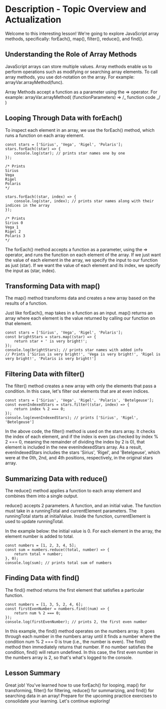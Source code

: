 # Description - Topic Overview and Actualization

Welcome to this interesting lesson! We're going to explore JavaScript array methods, specifically: forEach(), map(), filter(), reduce(), and find().

## Understanding the Role of Array Methods

JavaScript arrays can store multiple values. Array methods enable us to perform operations such as modifying or searching array elements. To call array methods, you use dot-notation on the array. For example: arrayVar.arrayMethod(func).

Array Methods accept a function as a parameter using the => operator. For example: arrayVar.arrayMethod( (functionParameters) => /_ function code _/ )

## Looping Through Data with forEach()

To inspect each element in an array, we use the forEach() method, which runs a function on each array element.

```
const stars = ['Sirius', 'Vega', 'Rigel', 'Polaris'];
stars.forEach((star) => {
    console.log(star); // prints star names one by one
});

/* Prints
Sirius
Vega
Rigel
Polaris
*/

stars.forEach((star, index) => {
    console.log(star, index); // prints star names along with their indices in the array
});

/* Prints
Sirius 0
Vega 1
Rigel 2
Polaris 3
*/
```

The forEach() method accepts a function as a parameter, using the => operator, and runs the function on each element of the array. If we just want the value of each element in the array, we specify the input to our function as just (star). If we want the value of each element and its index, we specify the input as (star, index).

## Transforming Data with map()

The map() method transforms data and creates a new array based on the results of a function.

Just like forEach(), map takes in a function as an input. map() returns an array where each element is the value returned by calling our function on that element.

```
const stars = ['Sirius', 'Vega', 'Rigel', 'Polaris'];
const brightStars = stars.map((star) => {
    return star + ' is very bright!';
});
console.log(brightStars); // prints star names with added info
// Prints ['Sirius is very bright!', 'Vega is very bright!', 'Rigel is very bright!', 'Polaris is very bright!']
```

## Filtering Data with filter()

The filter() method creates a new array with only the elements that pass a condition. In this case, let's filter out elements that are at even indices.

```
const stars = ['Sirius', 'Vega', 'Rigel', 'Polaris', 'Betelgeuse'];
const evenIndexedStars = stars.filter((star, index) => {
    return index % 2 === 0;
});
console.log(evenIndexedStars); // prints ['Sirius', 'Rigel', 'Betelgeuse']
```

In the above code, the filter() method is used on the stars array. It checks the index of each element, and if the index is even (as checked by index % 2 === 0, meaning the remainder of dividing the index by 2 is 0), that element is included in the new evenIndexedStars array. As a result, evenIndexedStars includes the stars 'Sirius', 'Rigel', and 'Betelgeuse', which were at the 0th, 2nd, and 4th positions, respectively, in the original stars array.

## Summarizing Data with reduce()

The reduce() method applies a function to each array element and combines them into a single output.

reduce() accepts 2 parameters. A function, and an initial value. The function must take in a runningTotal and currentElement parameters. The runningTotal starts at initialValue. Inside the function, currentElement is used to update runningTotal.

In the example below: the initial value is 0. For each element in the array, the element number is added to total.

```
const numbers = [1, 2, 3, 4, 5];
const sum = numbers.reduce((total, number) => {
    return total + number;
}, 0);
console.log(sum); // prints total sum of numbers
```

## Finding Data with find()

The find() method returns the first element that satisfies a particular function.

```
const numbers = [1, 3, 5, 2, 4, 6];
const firstEvenNumber = numbers.find((num) => {
    return num % 2 === 0;
});
console.log(firstEvenNumber); // prints 2, the first even number
```

In this example, the find() method operates on the numbers array. It goes through each number in the numbers array until it finds a number where the condition num % 2 === 0 is true (i.e., the number is even). The find() method then immediately returns that number. If no number satisfies the condition, find() will return undefined. In this case, the first even number in the numbers array is 2, so that's what's logged to the console.

## Lesson Summary

Great job! You've learned how to use forEach() for looping, map() for transforming, filter() for filtering, reduce() for summarizing, and find() for searching data in an array! Prepare for the upcoming practice exercises to consolidate your learning. Let's continue exploring!
